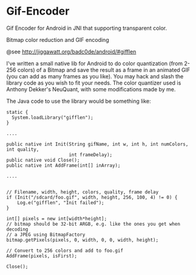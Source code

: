 # Gif-Encoder
Gif Encoder for Android in JNI that supporting transparent color.

Bitmap color reduction and GIF encoding

@see http://jiggawatt.org/badc0de/android/#gifflen

I've written a small native lib for Android to do color quantization (from 2-256 colors) of a Bitmap and save the result as a frame in an animated GIF (you can add as many frames as you like).
You may hack and slash the library code as you wish to fit your needs. The color quantizer used is Anthony Dekker's NeuQuant, with some modifications made by me.


The Java code to use the library would be something like:

    static {
      System.loadLibrary("gifflen");
    }

    ....

    public native int Init(String gifName, int w, int h, int numColors, int quality,
                           int frameDelay);
    public native void Close();
    public native int AddFrame(int[] inArray);

    ....


    // Filename, width, height, colors, quality, frame delay
    if (Init("/sdcard/foo.gif", width, height, 256, 100, 4) != 0) {
    	Log.e("gifflen", "Init failed");
    }

    int[] pixels = new int[width*height];
    // bitmap should be 32-bit ARGB, e.g. like the ones you get when decoding
    // a JPEG using BitmapFactory
    bitmap.getPixels(pixels, 0, width, 0, 0, width, height);

    // Convert to 256 colors and add to foo.gif
    AddFrame(pixels, isFirst);

    Close();

